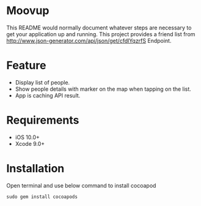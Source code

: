 # Moovup

This README would normally document whatever steps are necessary to get your application up and running.
This project provides a friend list from http://www.json-generator.com/api/json/get/cfdlYqzrfS Endpoint.

# Feature 
* Display list of people.
* Show people details with marker on the map when tapping on the list.
* App is caching API result.

# Requirements
* iOS 10.0+
* Xcode 9.0+

# Installation
Open terminal and use below command to install cocoapod
```
sudo gem install cocoapods
```
